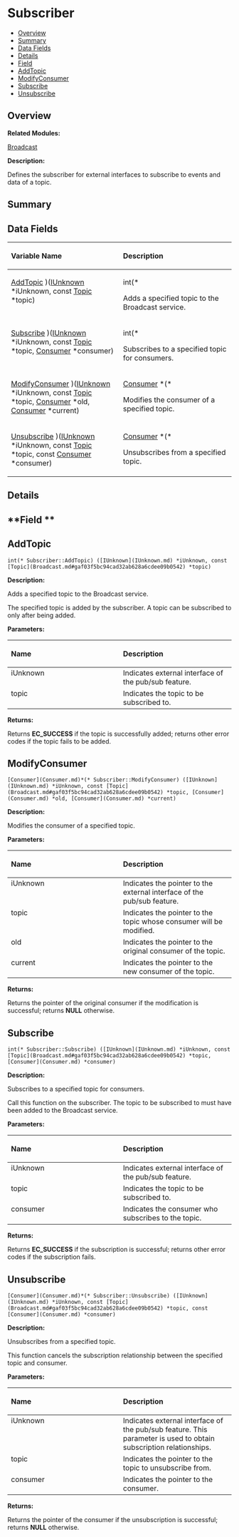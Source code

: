 # Subscriber<a name="ZH-CN_TOPIC_0000001055078177"></a>

-   [Overview](#section2024935250165636)
-   [Summary](#section1403630683165636)
-   [Data Fields](#pub-attribs)
-   [Details](#section1104851508165636)
-   [Field](#section324310952165636)
-   [AddTopic](#afc91fc1255ae42cba3d037bbe27096fd)
-   [ModifyConsumer](#ab61beca9e502b1f6098ed49956a9ad51)
-   [Subscribe](#a963e7a8519c854662e8ba901d08838ee)
-   [Unsubscribe](#a37a99e64f59194d8f2191b91f566f0f4)

## **Overview**<a name="section2024935250165636"></a>

**Related Modules:**

[Broadcast](Broadcast.md)

**Description:**

Defines the subscriber for external interfaces to subscribe to events and data of a topic. 

## **Summary**<a name="section1403630683165636"></a>

## Data Fields<a name="pub-attribs"></a>

<a name="table170338880165636"></a>
<table><thead align="left"><tr id="row237079455165636"><th class="cellrowborder" valign="top" width="50%" id="mcps1.1.3.1.1"><p id="p1388507619165636"><a name="p1388507619165636"></a><a name="p1388507619165636"></a>Variable Name</p>
</th>
<th class="cellrowborder" valign="top" width="50%" id="mcps1.1.3.1.2"><p id="p284806076165636"><a name="p284806076165636"></a><a name="p284806076165636"></a>Description</p>
</th>
</tr>
</thead>
<tbody><tr id="row799687112165636"><td class="cellrowborder" valign="top" width="50%" headers="mcps1.1.3.1.1 "><p id="p798125084165636"><a name="p798125084165636"></a><a name="p798125084165636"></a><a href="Subscriber.md#afc91fc1255ae42cba3d037bbe27096fd">AddTopic</a> )(<a href="IUnknown.md">IUnknown</a> *iUnknown, const <a href="Broadcast.md#gaf03f5bc94cad32ab628a6cdee09b0542">Topic</a> *topic)</p>
</td>
<td class="cellrowborder" valign="top" width="50%" headers="mcps1.1.3.1.2 "><p id="p1583258532165636"><a name="p1583258532165636"></a><a name="p1583258532165636"></a>int(* </p>
<p id="p201790664165636"><a name="p201790664165636"></a><a name="p201790664165636"></a>Adds a specified topic to the Broadcast service. </p>
</td>
</tr>
<tr id="row85876164165636"><td class="cellrowborder" valign="top" width="50%" headers="mcps1.1.3.1.1 "><p id="p1294393139165636"><a name="p1294393139165636"></a><a name="p1294393139165636"></a><a href="Subscriber.md#a963e7a8519c854662e8ba901d08838ee">Subscribe</a> )(<a href="IUnknown.md">IUnknown</a> *iUnknown, const <a href="Broadcast.md#gaf03f5bc94cad32ab628a6cdee09b0542">Topic</a> *topic, <a href="Consumer.md">Consumer</a> *consumer)</p>
</td>
<td class="cellrowborder" valign="top" width="50%" headers="mcps1.1.3.1.2 "><p id="p38634790165636"><a name="p38634790165636"></a><a name="p38634790165636"></a>int(* </p>
<p id="p1341760376165636"><a name="p1341760376165636"></a><a name="p1341760376165636"></a>Subscribes to a specified topic for consumers. </p>
</td>
</tr>
<tr id="row2024442562165636"><td class="cellrowborder" valign="top" width="50%" headers="mcps1.1.3.1.1 "><p id="p368762500165636"><a name="p368762500165636"></a><a name="p368762500165636"></a><a href="Subscriber.md#ab61beca9e502b1f6098ed49956a9ad51">ModifyConsumer</a> )(<a href="IUnknown.md">IUnknown</a> *iUnknown, const <a href="Broadcast.md#gaf03f5bc94cad32ab628a6cdee09b0542">Topic</a> *topic, <a href="Consumer.md">Consumer</a> *old, <a href="Consumer.md">Consumer</a> *current)</p>
</td>
<td class="cellrowborder" valign="top" width="50%" headers="mcps1.1.3.1.2 "><p id="p245506693165636"><a name="p245506693165636"></a><a name="p245506693165636"></a><a href="Consumer.md">Consumer</a> *(* </p>
<p id="p2053043524165636"><a name="p2053043524165636"></a><a name="p2053043524165636"></a>Modifies the consumer of a specified topic. </p>
</td>
</tr>
<tr id="row1654636690165636"><td class="cellrowborder" valign="top" width="50%" headers="mcps1.1.3.1.1 "><p id="p811944811165636"><a name="p811944811165636"></a><a name="p811944811165636"></a><a href="Subscriber.md#a37a99e64f59194d8f2191b91f566f0f4">Unsubscribe</a> )(<a href="IUnknown.md">IUnknown</a> *iUnknown, const <a href="Broadcast.md#gaf03f5bc94cad32ab628a6cdee09b0542">Topic</a> *topic, const <a href="Consumer.md">Consumer</a> *consumer)</p>
</td>
<td class="cellrowborder" valign="top" width="50%" headers="mcps1.1.3.1.2 "><p id="p1468251167165636"><a name="p1468251167165636"></a><a name="p1468251167165636"></a><a href="Consumer.md">Consumer</a> *(* </p>
<p id="p957904217165636"><a name="p957904217165636"></a><a name="p957904217165636"></a>Unsubscribes from a specified topic. </p>
</td>
</tr>
</tbody>
</table>

## **Details**<a name="section1104851508165636"></a>

## **Field **<a name="section324310952165636"></a>

## AddTopic<a name="afc91fc1255ae42cba3d037bbe27096fd"></a>

```
int(* Subscriber::AddTopic) ([IUnknown](IUnknown.md) *iUnknown, const [Topic](Broadcast.md#gaf03f5bc94cad32ab628a6cdee09b0542) *topic)
```

 **Description:**

Adds a specified topic to the Broadcast service. 

The specified topic is added by the subscriber. A topic can be subscribed to only after being added. 

**Parameters:**

<a name="table1862002472165636"></a>
<table><thead align="left"><tr id="row627357946165636"><th class="cellrowborder" valign="top" width="50%" id="mcps1.1.3.1.1"><p id="p365465263165636"><a name="p365465263165636"></a><a name="p365465263165636"></a>Name</p>
</th>
<th class="cellrowborder" valign="top" width="50%" id="mcps1.1.3.1.2"><p id="p695275679165636"><a name="p695275679165636"></a><a name="p695275679165636"></a>Description</p>
</th>
</tr>
</thead>
<tbody><tr id="row1727634480165636"><td class="cellrowborder" valign="top" width="50%" headers="mcps1.1.3.1.1 ">iUnknown</td>
<td class="cellrowborder" valign="top" width="50%" headers="mcps1.1.3.1.2 ">Indicates external interface of the pub/sub feature. </td>
</tr>
<tr id="row323070388165636"><td class="cellrowborder" valign="top" width="50%" headers="mcps1.1.3.1.1 ">topic</td>
<td class="cellrowborder" valign="top" width="50%" headers="mcps1.1.3.1.2 ">Indicates the topic to be subscribed to. </td>
</tr>
</tbody>
</table>

**Returns:**

Returns  **EC\_SUCCESS**  if the topic is successfully added; returns other error codes if the topic fails to be added. 

## ModifyConsumer<a name="ab61beca9e502b1f6098ed49956a9ad51"></a>

```
[Consumer](Consumer.md)*(* Subscriber::ModifyConsumer) ([IUnknown](IUnknown.md) *iUnknown, const [Topic](Broadcast.md#gaf03f5bc94cad32ab628a6cdee09b0542) *topic, [Consumer](Consumer.md) *old, [Consumer](Consumer.md) *current)
```

 **Description:**

Modifies the consumer of a specified topic. 

**Parameters:**

<a name="table1858424148165636"></a>
<table><thead align="left"><tr id="row596838323165636"><th class="cellrowborder" valign="top" width="50%" id="mcps1.1.3.1.1"><p id="p231664530165636"><a name="p231664530165636"></a><a name="p231664530165636"></a>Name</p>
</th>
<th class="cellrowborder" valign="top" width="50%" id="mcps1.1.3.1.2"><p id="p2051262344165636"><a name="p2051262344165636"></a><a name="p2051262344165636"></a>Description</p>
</th>
</tr>
</thead>
<tbody><tr id="row309698415165636"><td class="cellrowborder" valign="top" width="50%" headers="mcps1.1.3.1.1 ">iUnknown</td>
<td class="cellrowborder" valign="top" width="50%" headers="mcps1.1.3.1.2 ">Indicates the pointer to the external interface of the pub/sub feature. </td>
</tr>
<tr id="row1934409471165636"><td class="cellrowborder" valign="top" width="50%" headers="mcps1.1.3.1.1 ">topic</td>
<td class="cellrowborder" valign="top" width="50%" headers="mcps1.1.3.1.2 ">Indicates the pointer to the topic whose consumer will be modified. </td>
</tr>
<tr id="row1600468617165636"><td class="cellrowborder" valign="top" width="50%" headers="mcps1.1.3.1.1 ">old</td>
<td class="cellrowborder" valign="top" width="50%" headers="mcps1.1.3.1.2 ">Indicates the pointer to the original consumer of the topic. </td>
</tr>
<tr id="row803464047165636"><td class="cellrowborder" valign="top" width="50%" headers="mcps1.1.3.1.1 ">current</td>
<td class="cellrowborder" valign="top" width="50%" headers="mcps1.1.3.1.2 ">Indicates the pointer to the new consumer of the topic. </td>
</tr>
</tbody>
</table>

**Returns:**

Returns the pointer of the original consumer if the modification is successful; returns  **NULL**  otherwise. 

## Subscribe<a name="a963e7a8519c854662e8ba901d08838ee"></a>

```
int(* Subscriber::Subscribe) ([IUnknown](IUnknown.md) *iUnknown, const [Topic](Broadcast.md#gaf03f5bc94cad32ab628a6cdee09b0542) *topic, [Consumer](Consumer.md) *consumer)
```

 **Description:**

Subscribes to a specified topic for consumers. 

Call this function on the subscriber. The topic to be subscribed to must have been added to the Broadcast service. 

**Parameters:**

<a name="table1550835247165636"></a>
<table><thead align="left"><tr id="row1742964238165636"><th class="cellrowborder" valign="top" width="50%" id="mcps1.1.3.1.1"><p id="p764503081165636"><a name="p764503081165636"></a><a name="p764503081165636"></a>Name</p>
</th>
<th class="cellrowborder" valign="top" width="50%" id="mcps1.1.3.1.2"><p id="p1674931571165636"><a name="p1674931571165636"></a><a name="p1674931571165636"></a>Description</p>
</th>
</tr>
</thead>
<tbody><tr id="row2140309071165636"><td class="cellrowborder" valign="top" width="50%" headers="mcps1.1.3.1.1 ">iUnknown</td>
<td class="cellrowborder" valign="top" width="50%" headers="mcps1.1.3.1.2 ">Indicates external interface of the pub/sub feature. </td>
</tr>
<tr id="row1819474715165636"><td class="cellrowborder" valign="top" width="50%" headers="mcps1.1.3.1.1 ">topic</td>
<td class="cellrowborder" valign="top" width="50%" headers="mcps1.1.3.1.2 ">Indicates the topic to be subscribed to. </td>
</tr>
<tr id="row1942199820165636"><td class="cellrowborder" valign="top" width="50%" headers="mcps1.1.3.1.1 ">consumer</td>
<td class="cellrowborder" valign="top" width="50%" headers="mcps1.1.3.1.2 ">Indicates the consumer who subscribes to the topic. </td>
</tr>
</tbody>
</table>

**Returns:**

Returns  **EC\_SUCCESS**  if the subscription is successful; returns other error codes if the subscription fails. 

## Unsubscribe<a name="a37a99e64f59194d8f2191b91f566f0f4"></a>

```
[Consumer](Consumer.md)*(* Subscriber::Unsubscribe) ([IUnknown](IUnknown.md) *iUnknown, const [Topic](Broadcast.md#gaf03f5bc94cad32ab628a6cdee09b0542) *topic, const [Consumer](Consumer.md) *consumer)
```

 **Description:**

Unsubscribes from a specified topic. 

This function cancels the subscription relationship between the specified topic and consumer. 

**Parameters:**

<a name="table277308068165636"></a>
<table><thead align="left"><tr id="row1979939816165636"><th class="cellrowborder" valign="top" width="50%" id="mcps1.1.3.1.1"><p id="p2073763428165636"><a name="p2073763428165636"></a><a name="p2073763428165636"></a>Name</p>
</th>
<th class="cellrowborder" valign="top" width="50%" id="mcps1.1.3.1.2"><p id="p159932464165636"><a name="p159932464165636"></a><a name="p159932464165636"></a>Description</p>
</th>
</tr>
</thead>
<tbody><tr id="row1209745913165636"><td class="cellrowborder" valign="top" width="50%" headers="mcps1.1.3.1.1 ">iUnknown</td>
<td class="cellrowborder" valign="top" width="50%" headers="mcps1.1.3.1.2 ">Indicates external interface of the pub/sub feature. This parameter is used to obtain subscription relationships. </td>
</tr>
<tr id="row1448812377165636"><td class="cellrowborder" valign="top" width="50%" headers="mcps1.1.3.1.1 ">topic</td>
<td class="cellrowborder" valign="top" width="50%" headers="mcps1.1.3.1.2 ">Indicates the pointer to the topic to unsubscribe from. </td>
</tr>
<tr id="row362476215165636"><td class="cellrowborder" valign="top" width="50%" headers="mcps1.1.3.1.1 ">consumer</td>
<td class="cellrowborder" valign="top" width="50%" headers="mcps1.1.3.1.2 ">Indicates the pointer to the consumer. </td>
</tr>
</tbody>
</table>

**Returns:**

Returns the pointer of the consumer if the unsubscription is successful; returns  **NULL**  otherwise. 

